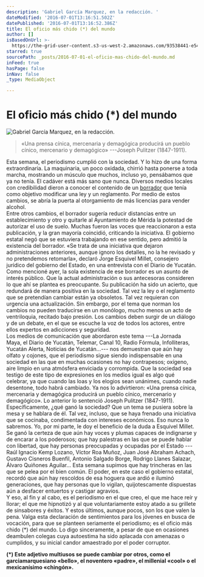```yaml
---
description: 'Gabriel García Marquez, en la redacción. '
dateModified: '2016-07-01T13:16:51.502Z'
datePublished: '2016-07-01T13:16:52.386Z'
title: El oficio más chido (*) del mundo
author: []
isBasedOnUrl: >-
  https://the-grid-user-content.s3-us-west-2.amazonaws.com/93538441-e546-402d-b7bb-410c92a59299.jpg
starred: true
sourcePath: _posts/2016-07-01-el-oficio-mas-chido-del-mundo.md
inFeed: true
hasPage: false
inNav: false
_type: MediaObject

---
```

# El oficio más chido (\*) del mundo
![Gabriel García Marquez, en la redacción. ](https://the-grid-user-content.s3-us-west-2.amazonaws.com/93538441-e546-402d-b7bb-410c92a59299.jpg)

> «Una prensa cínica, mercenaria y demagógica producirá un pueblo cínico, mercenario y demagógico» ---Joseph Pulitzer (1847-1911). 

Esta semana, el periodismo cumplió con la sociedad. Y lo hizo de una forma extraordinaria. La maquinaria, un poco oxidada, chirrió hasta ponerse a toda marcha, mostrando un músculo que muchos, incluso yo, pensábamos que ya no tenía. El cadáver está más sano que nunca. Diversos medios locales con credibilidad dieron a conocer el contenido de un [borrador][0] que tenía como objetivo modificar una ley y un reglamento. Por medio de estos cambios, se abría la puerta al otorgamiento de más licencias para vender alcohol.   
Entre otros cambios, el borrador sugería reducir distancias entre un establecimiento y otro y quitarle al Ayuntamiento de Mérida la potestad de autorizar el uso de suelo. Muchas fueron las voces que reaccionaron a esta publicación, y la gran mayoría coincidió, criticando la iniciativa. El gobierno estatal negó que se estuviera trabajando en ese sentido, pero admitió la existencia del borrador. «Se trata de una iniciativa que dejaron administraciones anteriores, aunque ignoro los detalles, no la he revisado y no pretendemos retomarla», declaró Jorge Esquivel Millet, consejero jurídico del gobierno del Estado, en una entrevista con el Diario de Yucatán.   
Como mencioné ayer, la sola existencia de ese borrador es un asunto de interés público. Que la actual administración o sus antecesoras consideren lo que ahí se plantea es preocupante. Su publicación ha sido un acierto, que redundará de manera positiva en la sociedad. Tal vez la ley o el reglamento que se pretendían cambiar están ya obsoletos. Tal vez requieran con urgencia una actualización. Sin embargo, por el tema que norman los cambios no pueden traducirse en un monólogo, mucho menos un acto de ventriloquia, recitado bajo presión. Los cambios deben surgir de un diálogo y de un debate, en el que se escuche la voz de todos los actores, entre ellos expertos en adicciones y seguridad.   
Los medios de comunicación que abordaron este tema ---La Jornada Maya, el Diario de Yucatán, Telemar, Canal 10, Radio Fórmula, Infolliteras, Yucatán Alerta, Noticias de Yucatán...--- nos demuestran que aún hay olfato y cojones, que el periodismo sigue siendo indispensable en una sociedad en las que en muchas ocasiones no hay contrapesos; oxígeno, aire limpio en una atmósfera enviciada y corrompida. Que la sociedad sea testigo de este tipo de expresiones en los medios igual es algo qué celebrar, ya que cuando las loas y los elogios sean unánimes, cuando nadie desentone, todo habrá cambiado. Ya nos lo advirtieron: «Una prensa cínica, mercenaria y demagógica producirá un pueblo cínico, mercenario y demagógico». Lo anterior lo sentenció Joseph Pulitzer (1847-1911).   
Específicamente, ¿qué ganó la sociedad? Que un tema se pusiera sobre la mesa y se hablara de él. Tal vez, incluso, que se haya frenado una iniciativa que se cocinaba, condimentada con intereses económicos. Eso nunca lo sabremos. Yo, por mi parte, le doy el beneficio de la duda a Esquivel Millet. Se ganó la certeza de que aún hay voces y plumas capaces de indignarse y de encarar a los poderosos; que hay palestras en las que se puede hablar con libertad, que hay personas preocupadas y ocupadas por el Estado ---Raúl Ignacio Kemp Lozano, Víctor Roa Muñoz, Juan José Abraham Achach, Gustavo Cisneros Buenfil, Antonio Salgado Borge, Rodrigo Llanes Salazar, Álvaro Quiñones Aguilar... Esta semana supimos que hay trincheras en las que se pelea por el bien común. El poder, en este caso el gobierno estatal, recordó que aún hay rescoldos de esa hoguera que ardió e iluminó generaciones, que hay personas que lo vigilan, quijotescamente dispuestas aún a desfacer entuertos y castigar agravios.  
Y eso, al fin y al cabo, es el periodismo en el que creo, el que me hace reír y llorar; el que me hipnotizó y al que voluntariamente estoy atado a su grillete de sinsabores y éxitos. Y estos últimos, aunque pocos, son los que valen la pena. Valga esta declaración de sentimientos para los jóvenes en busca de vocación, para que se planteen seriamente el periodismo; es el oficio más chido (\*) del mundo. Lo digo sinceramente, a pesar de que en ocasiones deambulen colegas cuya autoestima ha sido aplacada con amenazas o cumplidos, y su inicial candor amaestrado por el poder corruptor.

**(\*) Este adjetivo multiusos se puede cambiar por otros, como el garciamarquesiano «bello», el noventero «padre», el millenial «cool» o el mexicanísimo «chingón».**

[0]: https://www.lajornadamaya.mx/2016-06-28/Negocio-redondo